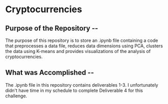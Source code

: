 # Cryptocurrencies
## Purpose of the Repository --
The purpose of this repository is to store an .ipynb file containing a code that preprocesses a data file, reduces data dimensions using PCA, clusters the data using K-means and provides visualizations of the analysis of cryptocurrencies.
## What was Accomplished --
The .ipynb file in this repository contains deliverables 1-3. I unfortunately didn't have time in my schedule to complete Deliverable 4 for this challenge.
